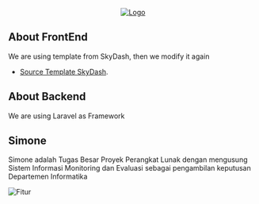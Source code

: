 <p align="center"><a href="https://github.com/NadiyyaHasaniyyah/FrontEnd/" target="_blank"><img src="https://i.ibb.co/Htd28FX/logoo.png" alt="Logo"></a></p>



## About FrontEnd

We are using template from SkyDash, then we modify it again
- [Source Template SkyDash](https://themewagon.github.io/skydash/).

## About Backend

We are using Laravel as Framework

## Simone

Simone adalah Tugas Besar Proyek Perangkat Lunak dengan mengusung Sistem Informasi Monitoring dan Evaluasi sebagai pengambilan keputusan Departemen Informatika

<img src="https://i.ibb.co.com/VQ9FPL3/fitur.png" alt="Fitur">

